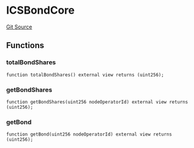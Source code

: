 # ICSBondCore

[Git Source](https://github.com/lidofinance/community-staking-module/blob/49f6937ff74cffecb74206f771c12be0e9e28448/src/interfaces/ICSBondCore.sol)

## Functions

### totalBondShares

```solidity
function totalBondShares() external view returns (uint256);
```

### getBondShares

```solidity
function getBondShares(uint256 nodeOperatorId) external view returns (uint256);
```

### getBond

```solidity
function getBond(uint256 nodeOperatorId) external view returns (uint256);
```
